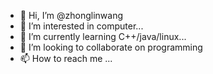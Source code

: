 - 👋 Hi, I’m @zhonglinwang
- 👀 I’m interested in computer...
- 🌱 I’m currently learning C++/java/linux...
- 💞️ I’m looking to collaborate on programming
- 📫 How to reach me ...

<!---
zhonglinwang/zhonglinwang is a ✨ special ✨ repository because its `README.md` (this file) appears on your GitHub profile.
You can click the Preview link to take a look at your changes.
--->
